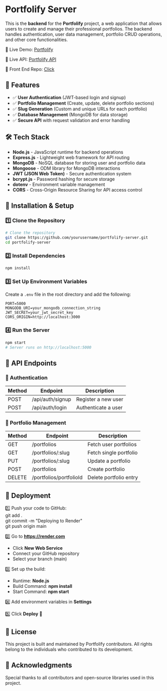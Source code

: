 # Portfolify Server

This is the **backend** for the **Portfolify** project, a web application that allows users to create and manage their professional portfolios. The backend handles authentication, user data management, portfolio CRUD operations, and other core functionalities.

🔗 Live Demo: [Portfolify](https://portfolify-project.netlify.app/) 

🔗 Live API: [Portfolify API](https://portfolify-server.onrender.com)

🔗 Front End Repo: [Click](https://github.com/Project-Portfolify/portfolify-client)


## 🚀 Features

- ✅ **User Authentication** (JWT-based login and signup)
- ✅ **Portfolio Management** (Create, update, delete portfolio sections)
- ✅ **Slug Generation** (Custom and unique URLs for each portfolio)
- ✅ **Database Management** (MongoDB for data storage)
- ✅ **Secure API** with request validation and error handling



## 🛠 Tech Stack

- **Node.js** - JavaScript runtime for backend operations
- **Express.js** - Lightweight web framework for API routing
- **MongoDB** - NoSQL database for storing user and portfolio data
- **Mongoose** - ODM library for MongoDB interactions
- **JWT (JSON Web Token)** - Secure authentication system
- **bcrypt.js** - Password hashing for secure storage
- **dotenv** - Environment variable management
- **CORS** - Cross-Origin Resource Sharing for API access control


## 🔧 Installation & Setup

### 1️⃣ Clone the Repository
```bash
# Clone the repository
git clone https://github.com/yourusername/portfolify-server.git
cd portfolify-server
```

### 2️⃣ Install Dependencies
```bash
npm install
```

### 3️⃣ Set Up Environment Variables
Create a `.env` file in the root directory and add the following:

```env
PORT=5000
MONGODB_URI=your_mongodb_connection_string
JWT_SECRET=your_jwt_secret_key
CORS_ORIGIN=http://localhost:3000
```

### 4️⃣ Run the Server
```bash
npm start
# Server runs on http://localhost:5000
```


## 📡 API Endpoints

### 🔑 Authentication

| Method | Endpoint            | Description          |
|--------|--------------------|----------------------|
| POST   | /api/auth/signup   | Register a new user |
| POST   | /api/auth/login    | Authenticate a user |

### 📂 Portfolio Management

 | Method | Endpoint                  | Description             |
 |--------|--------------------------|-------------------------|
 | GET    | /portfolios | Fetch user portfolios   |
 | GET    | /portfolios/:slug | Fetch single portfolio   |
 | PUT    | /portfolios/:slug | Update a portfolio   |
 | POST   | /portfolios           | Create portfolio |
 | DELETE | /portfolios/portfolioId       | Delete portfolio entry  |

## 🚀 Deployment

1️⃣ Push your code to GitHub:  
git add .  
git commit -m "Deploying to Render"  
git push origin main  

2️⃣ Go to **https://render.com**  
- Click **New Web Service**  
- Connect your GitHub repository  
- Select your branch (main)  

3️⃣ Set up the build:  
- Runtime: **Node.js**  
- Build Command: **npm install**  
- Start Command: **npm start**  

4️⃣ Add environment variables in **Settings**  

5️⃣ Click **Deploy** 🚀 

## 📜 License
This project is built and maintained by Portfolify contributors. All rights belong to the individuals who contributed to its development.

## 🙌 Acknowledgments
Special thanks to all contributors and open-source libraries used in this project.

